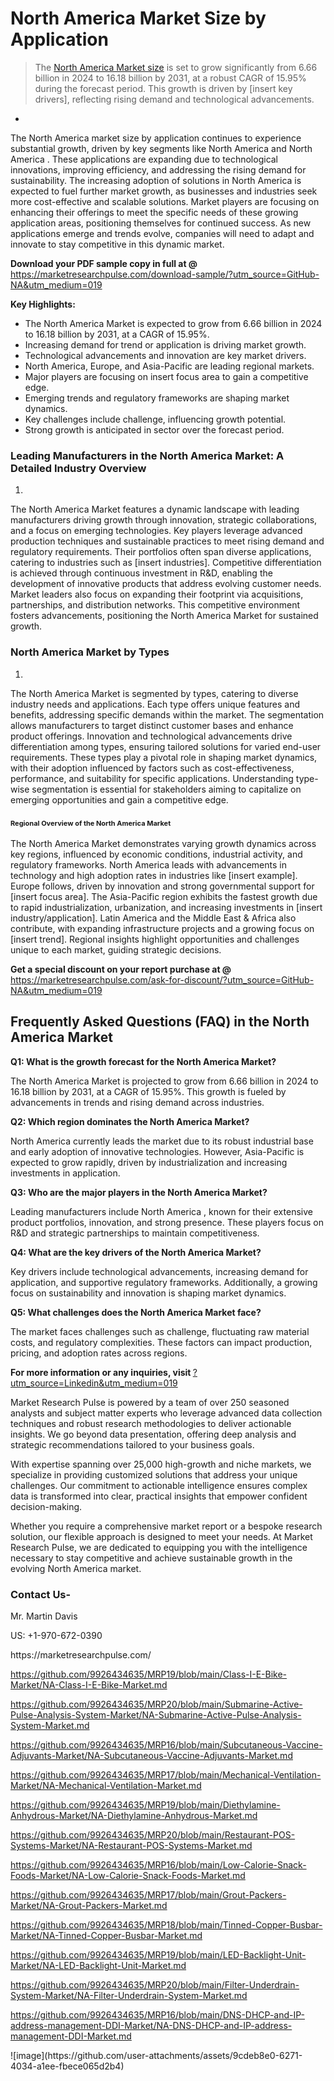 <h1>North America  Market&nbsp;Size by Application</h1><blockquote><p>The <a href="https://marketresearchpulse.com/download-sample/?utm_source=GitHub-NA&amp;utm_medium=019">North America  Market size</a> is set to grow significantly from 6.66 billion in 2024 to 16.18 billion by 2031, at a robust CAGR of 15.95% during the forecast period. This growth is driven by [insert key drivers], reflecting rising demand and technological advancements.</p></blockquote><ul><li></li></ul><p>The North America  market size by application continues to experience substantial growth, driven by key segments like North America  and North America . These applications are expanding due to technological innovations, improving efficiency, and addressing the rising demand for sustainability. The increasing adoption of solutions in North America  is expected to fuel further market growth, as businesses and industries seek more cost-effective and scalable solutions. Market players are focusing on enhancing their offerings to meet the specific needs of these growing application areas, positioning themselves for continued success. As new applications emerge and trends evolve, companies will need to adapt and innovate to stay competitive in this dynamic market.</p><p><strong>Download your PDF sample copy in full at @ </strong><a href="https://marketresearchpulse.com/download-sample/?utm_source=GitHub-NA&amp;utm_medium=019">https://marketresearchpulse.com/download-sample/?utm_source=GitHub-NA&amp;utm_medium=019</a></p><p><strong>Key Highlights: </strong></p><ul><li>The North America  Market is expected to grow from 6.66 billion in 2024 to 16.18 billion by 2031, at a CAGR of 15.95%.</li><li>Increasing demand for trend or application is driving market growth.</li><li>Technological advancements and innovation are key market drivers.</li><li>North America, Europe, and Asia-Pacific are leading regional markets.</li><li>Major players are focusing on insert focus area to gain a competitive edge.</li><li>Emerging trends and regulatory frameworks are shaping market dynamics.</li><li>Key challenges include challenge, influencing growth potential.</li><li>Strong growth is anticipated in sector over the forecast period.</li></ul><h3>Leading Manufacturers in the North America  Market: A Detailed Industry Overview</h3><ol><li></li></ol><div class="flex max-w-full flex-col flex-grow"><div class="min-h-8 text-message flex w-full flex-col items-end gap-2 whitespace-normal break-words [.text-message+&amp;]:mt-5" dir="auto" data-message-author-role="assistant" data-message-id="fd8432e4-4910-450d-b182-61b7bfb0a01f" data-message-model-slug="gpt-4o"><div class="flex w-full flex-col gap-1 empty:hidden first:pt-[3px]"><div class="markdown prose w-full break-words dark:prose-invert light"><p>The North America  Market features a dynamic landscape with leading manufacturers driving growth through innovation, strategic collaborations, and a focus on emerging technologies. Key players leverage advanced production techniques and sustainable practices to meet rising demand and regulatory requirements. Their portfolios often span diverse applications, catering to industries such as [insert industries]. Competitive differentiation is achieved through continuous investment in R&amp;D, enabling the development of innovative products that address evolving customer needs. Market leaders also focus on expanding their footprint via acquisitions, partnerships, and distribution networks. This competitive environment fosters advancements, positioning the North America  Market for sustained growth.</p></div></div></div></div><h3>North America  Market by Types</h3><ol><li></li></ol><div class="flex max-w-full flex-col flex-grow"><div class="min-h-8 text-message flex w-full flex-col items-end gap-2 whitespace-normal break-words [.text-message+&amp;]:mt-5" dir="auto" data-message-author-role="assistant" data-message-id="084470be-0bb7-4664-bddf-5156b4f41249" data-message-model-slug="gpt-4o-mini"><div class="flex w-full flex-col gap-1 empty:hidden first:pt-[3px]"><div class="markdown prose w-full break-words dark:prose-invert light"><p>The North America  Market is segmented by types, catering to diverse industry needs and applications. Each type offers unique features and benefits, addressing specific demands within the market. The segmentation allows manufacturers to target distinct customer bases and enhance product offerings. Innovation and technological advancements drive differentiation among types, ensuring tailored solutions for varied end-user requirements. These types play a pivotal role in shaping market dynamics, with their adoption influenced by factors such as cost-effectiveness, performance, and suitability for specific applications. Understanding type-wise segmentation is essential for stakeholders aiming to capitalize on emerging opportunities and gain a competitive edge.</p></div></div></div></div><h3><span style="font-size: 11px;">Regional Overview of the North America  Market</span></h3><div class="flex max-w-full flex-col flex-grow"><div class="min-h-8 text-message flex w-full flex-col items-end gap-2 whitespace-normal break-words [.text-message+&amp;]:mt-5" dir="auto" data-message-author-role="assistant" data-message-id="e9038762-ce64-4e30-91c9-9bd413514231" data-message-model-slug="gpt-4o-mini"><div class="flex w-full flex-col gap-1 empty:hidden first:pt-[3px]"><div class="markdown prose w-full break-words dark:prose-invert light"><p>The North America  Market demonstrates varying growth dynamics across key regions, influenced by economic conditions, industrial activity, and regulatory frameworks. North America leads with advancements in technology and high adoption rates in industries like [insert example]. Europe follows, driven by innovation and strong governmental support for [insert focus area]. The Asia-Pacific region exhibits the fastest growth due to rapid industrialization, urbanization, and increasing investments in [insert industry/application]. Latin America and the Middle East &amp; Africa also contribute, with expanding infrastructure projects and a growing focus on [insert trend]. Regional insights highlight opportunities and challenges unique to each market, guiding strategic decisions.</p></div></div></div></div><p><strong>Get a special discount on your report purchase at @ </strong><a href="https://marketresearchpulse.com/ask-for-discount/?utm_source=GitHub-NA&amp;utm_medium=019">https://marketresearchpulse.com/ask-for-discount/?utm_source=GitHub-NA&amp;utm_medium=019</a></p><h2>Frequently Asked Questions (FAQ) in the North America  Market</h2><p><strong>Q1: What is the growth forecast for the North America  Market?</strong></p><p>The North America  Market is projected to grow from 6.66 billion in 2024 to 16.18 billion by 2031, at a CAGR of 15.95%. This growth is fueled by advancements in trends and rising demand across industries.</p><p><strong>Q2: Which region dominates the North America  Market?</strong></p><p>North America currently leads the market due to its robust industrial base and early adoption of innovative technologies. However, Asia-Pacific is expected to grow rapidly, driven by industrialization and increasing investments in application.</p><p><strong>Q3: Who are the major players in the North America  Market?</strong></p><p>Leading manufacturers include North America , known for their extensive product portfolios, innovation, and strong presence. These players focus on R&amp;D and strategic partnerships to maintain competitiveness.</p><p><strong>Q4: What are the key drivers of the North America  Market?</strong></p><p>Key drivers include technological advancements, increasing demand for application, and supportive regulatory frameworks. Additionally, a growing focus on sustainability and innovation is shaping market dynamics.</p><p><strong>Q5: What challenges does the North America  Market face?</strong></p><p>The market faces challenges such as challenge, fluctuating raw material costs, and regulatory complexities. These factors can impact production, pricing, and adoption rates across regions.</p><p><strong>For more information or any inquiries, visit&nbsp;</strong><a href="?utm_source=Linkedin&utm_medium=019">?utm_source=Linkedin&utm_medium=019</a></p><p>Market Research Pulse is powered by a team of over 250 seasoned analysts and subject matter experts who leverage advanced data collection techniques and robust research methodologies to deliver actionable insights. We go beyond data presentation, offering deep analysis and strategic recommendations tailored to your business goals.</p><p>With expertise spanning over 25,000 high-growth and niche markets, we specialize in providing customized solutions that address your unique challenges. Our commitment to actionable intelligence ensures complex data is transformed into clear, practical insights that empower confident decision-making.</p><p>Whether you require a comprehensive market report or a bespoke research solution, our flexible approach is designed to meet your needs. At Market Research Pulse, we are dedicated to equipping you with the intelligence necessary to stay competitive and achieve sustainable growth in the evolving North America  market.</p><h3><strong>Contact Us-</strong></h3><p>Mr. Martin Davis</p><p>US: +1-970-672-0390</p><p>https://marketresearchpulse.com/</p><p><a href="https://github.com/9926434635/MRP19/blob/main/Class-I-E-Bike-Market/NA-Class-I-E-Bike-Market.md">https://github.com/9926434635/MRP19/blob/main/Class-I-E-Bike-Market/NA-Class-I-E-Bike-Market.md</a></p><p><a href="https://github.com/9926434635/MRP20/blob/main/Submarine-Active-Pulse-Analysis-System-Market/NA-Submarine-Active-Pulse-Analysis-System-Market.md">https://github.com/9926434635/MRP20/blob/main/Submarine-Active-Pulse-Analysis-System-Market/NA-Submarine-Active-Pulse-Analysis-System-Market.md</a></p><p><a href="https://github.com/9926434635/MRP16/blob/main/Subcutaneous-Vaccine-Adjuvants-Market/NA-Subcutaneous-Vaccine-Adjuvants-Market.md">https://github.com/9926434635/MRP16/blob/main/Subcutaneous-Vaccine-Adjuvants-Market/NA-Subcutaneous-Vaccine-Adjuvants-Market.md</a></p><p><a href="https://github.com/9926434635/MRP17/blob/main/Mechanical-Ventilation-Market/NA-Mechanical-Ventilation-Market.md">https://github.com/9926434635/MRP17/blob/main/Mechanical-Ventilation-Market/NA-Mechanical-Ventilation-Market.md</a></p><p><a href="https://github.com/9926434635/MRP19/blob/main/Diethylamine-Anhydrous-Market/NA-Diethylamine-Anhydrous-Market.md">https://github.com/9926434635/MRP19/blob/main/Diethylamine-Anhydrous-Market/NA-Diethylamine-Anhydrous-Market.md</a></p><p><a href="https://github.com/9926434635/MRP20/blob/main/Restaurant-POS-Systems-Market/NA-Restaurant-POS-Systems-Market.md">https://github.com/9926434635/MRP20/blob/main/Restaurant-POS-Systems-Market/NA-Restaurant-POS-Systems-Market.md</a></p><p><a href="https://github.com/9926434635/MRP16/blob/main/Low-Calorie-Snack-Foods-Market/NA-Low-Calorie-Snack-Foods-Market.md">https://github.com/9926434635/MRP16/blob/main/Low-Calorie-Snack-Foods-Market/NA-Low-Calorie-Snack-Foods-Market.md</a></p><p><a href="https://github.com/9926434635/MRP17/blob/main/Grout-Packers-Market/NA-Grout-Packers-Market.md">https://github.com/9926434635/MRP17/blob/main/Grout-Packers-Market/NA-Grout-Packers-Market.md</a></p><p><a href="https://github.com/9926434635/MRP18/blob/main/Tinned-Copper-Busbar-Market/NA-Tinned-Copper-Busbar-Market.md">https://github.com/9926434635/MRP18/blob/main/Tinned-Copper-Busbar-Market/NA-Tinned-Copper-Busbar-Market.md</a></p><p><a href="https://github.com/9926434635/MRP19/blob/main/LED-Backlight-Unit-Market/NA-LED-Backlight-Unit-Market.md">https://github.com/9926434635/MRP19/blob/main/LED-Backlight-Unit-Market/NA-LED-Backlight-Unit-Market.md</a></p><p><a href="https://github.com/9926434635/MRP20/blob/main/Filter-Underdrain-System-Market/NA-Filter-Underdrain-System-Market.md">https://github.com/9926434635/MRP20/blob/main/Filter-Underdrain-System-Market/NA-Filter-Underdrain-System-Market.md</a></p><p><a href="https://github.com/9926434635/MRP16/blob/main/DNS-DHCP-and-IP-address-management-DDI-Market/NA-DNS-DHCP-and-IP-address-management-DDI-Market.md">https://github.com/9926434635/MRP16/blob/main/DNS-DHCP-and-IP-address-management-DDI-Market/NA-DNS-DHCP-and-IP-address-management-DDI-Market.md</a></p>
![image](https://github.com/user-attachments/assets/9cdeb8e0-6271-4034-a1ee-fbece065d2b4)
